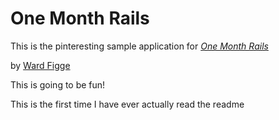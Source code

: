  # One Month Rails

 This is the pinteresting sample application for
 [*One Month Rails*](http://onemonthrails.com)

 by [Ward Figge](http://mattangriffel.com)

 This is going to be fun!

 This is the first time I have ever actually read the readme